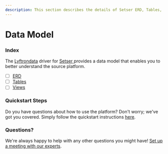 ```yaml
---
description: This section describes the details of Setser ERD, Tables, and Views.
---
```


# Data Model

### Index

The  [Lyftrondata](https://www.lyftrondata.com/) driver for [Setser](https://www.lyftrondata.com/integration/setser/)[ ](https://www.lyftrondata.com/integration/setser/)provides a data model that enables you to better understand the source platform.

* [ ] [ERD](../../../marketing-analytics/setser/data-model/erd.md)
* [ ] [Tables](../../../marketing-analytics/setser/data-model/tables.md)
* [ ] [Views](../../../marketing-analytics/setser/data-model/views.md)

### Quickstart Steps

Do you have questions about how to use the platform? Don't worry; we've got you covered. Simply follow the quickstart instructions [here](../../../../quickstart-steps.md).

### Questions? <a href="#questions" id="questions"></a>

We're always happy to help with any other questions you might have! [Set up a meeting with our experts](https://www.lyftrondata.com/book-a-meeting/).

